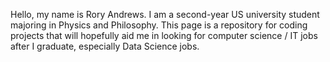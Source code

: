 Hello, my name is Rory Andrews. I am a second-year US university student majoring in Physics and Philosophy. This page is a repository for coding projects that
will hopefully aid me in looking for computer science / IT jobs after I graduate, especially Data Science jobs. 
